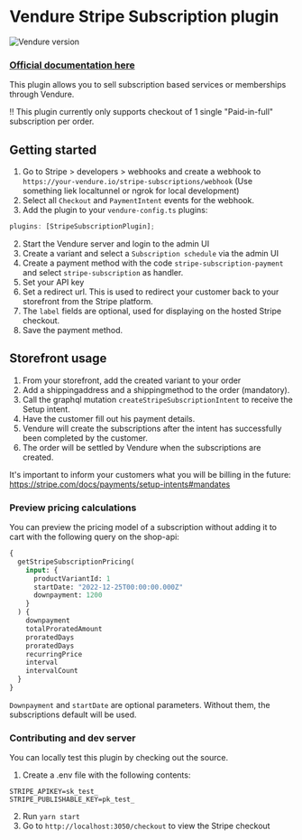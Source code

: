 # Vendure Stripe Subscription plugin

![Vendure version](https://img.shields.io/npm/dependency-version/vendure-plugin-stripe-subscription/dev/@vendure/core)

### [Official documentation here](https://pinelab-plugins.com/plugin/vendure-plugin-stripe-subscription)

This plugin allows you to sell subscription based services or memberships through Vendure.

!! This plugin currently only supports checkout of 1 single "Paid-in-full" subscription per order.

## Getting started

1. Go to Stripe > developers > webhooks and create a webhook to `https://your-vendure.io/stripe-subscriptions/webhook` (Use something liek localtunnel or ngrok for local development)
2. Select all `Checkout` and `PaymentIntent` events for the webhook.
3. Add the plugin to your `vendure-config.ts` plugins:

```ts
plugins: [StripeSubscriptionPlugin];
```

2. Start the Vendure server and login to the admin UI
3. Create a variant and select a `Subscription schedule` via the admin UI
4. Create a payment method with the code `stripe-subscription-payment` and select `stripe-subscription` as handler.
5. Set your API key
6. Set a redirect url. This is used to redirect your customer back to your storefront from the Stripe platform.
7. The `label` fields are optional, used for displaying on the hosted Stripe checkout.
8. Save the payment method.

## Storefront usage

1. From your storefront, add the created variant to your order
2. Add a shippingaddress and a shippingmethod to the order (mandatory).
3. Call the graphql mutation `createStripeSubscriptionIntent` to receive the Setup intent.
4. Have the customer fill out his payment details.
5. Vendure will create the subscriptions after the intent has successfully been completed by the customer.
6. The order will be settled by Vendure when the subscriptions are created.

It's important to inform your customers what you will be billing in the future: https://stripe.com/docs/payments/setup-intents#mandates

### Preview pricing calculations

You can preview the pricing model of a subscription without adding it to cart with the following query on the shop-api:

```graphql
{
  getStripeSubscriptionPricing(
    input: {
      productVariantId: 1
      startDate: "2022-12-25T00:00:00.000Z"
      downpayment: 1200
    }
  ) {
    downpayment
    totalProratedAmount
    proratedDays
    proratedDays
    recurringPrice
    interval
    intervalCount
  }
}
```

`Downpayment` and `startDate` are optional parameters. Without them, the subscriptions default will be used.

### Contributing and dev server

You can locally test this plugin by checking out the source.

1. Create a .env file with the following contents:

```
STRIPE_APIKEY=sk_test_
STRIPE_PUBLISHABLE_KEY=pk_test_
```

2. Run `yarn start`
3. Go to `http://localhost:3050/checkout` to view the Stripe checkout
